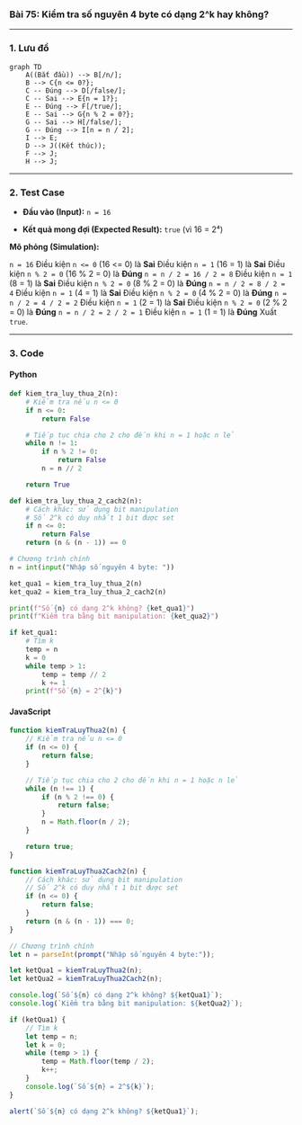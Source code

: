### Bài 75: Kiểm tra số nguyên 4 byte có dạng 2^k hay không?

---

### **1. Lưu đồ**

```mermaid
graph TD
    A((Bắt đầu)) --> B[/n/];
    B --> C{n <= 0?};
    C -- Đúng --> D[/false/];
    C -- Sai --> E{n = 1?};
    E -- Đúng --> F[/true/];
    E -- Sai --> G{n % 2 = 0?};
    G -- Sai --> H[/false/];
    G -- Đúng --> I[n = n / 2];
    I --> E;
    D --> J((Kết thúc));
    F --> J;
    H --> J;
```

---

### **2. Test Case**

- **Đầu vào (Input):** `n = 16`

- **Kết quả mong đợi (Expected Result):** `true` (vì 16 = 2⁴)


**Mô phỏng (Simulation):**

`n = 16`
Điều kiện `n <= 0` (16 <= 0) là **Sai**
Điều kiện `n = 1` (16 = 1) là **Sai**
Điều kiện `n % 2 = 0` (16 % 2 = 0) là **Đúng**
    `n = n / 2 = 16 / 2 = 8`
Điều kiện `n = 1` (8 = 1) là **Sai**
Điều kiện `n % 2 = 0` (8 % 2 = 0) là **Đúng**
    `n = n / 2 = 8 / 2 = 4`
Điều kiện `n = 1` (4 = 1) là **Sai**
Điều kiện `n % 2 = 0` (4 % 2 = 0) là **Đúng**
    `n = n / 2 = 4 / 2 = 2`
Điều kiện `n = 1` (2 = 1) là **Sai**
Điều kiện `n % 2 = 0` (2 % 2 = 0) là **Đúng**
    `n = n / 2 = 2 / 2 = 1`
Điều kiện `n = 1` (1 = 1) là **Đúng**
Xuất `true`.

---

### **3. Code**

#### **Python**

```python
def kiem_tra_luy_thua_2(n):
    # Kiểm tra nếu n <= 0
    if n <= 0:
        return False

    # Tiếp tục chia cho 2 cho đến khi n = 1 hoặc n lẻ
    while n != 1:
        if n % 2 != 0:
            return False
        n = n // 2

    return True

def kiem_tra_luy_thua_2_cach2(n):
    # Cách khác: sử dụng bit manipulation
    # Số 2^k có duy nhất 1 bit được set
    if n <= 0:
        return False
    return (n & (n - 1)) == 0

# Chương trình chính
n = int(input("Nhập số nguyên 4 byte: "))

ket_qua1 = kiem_tra_luy_thua_2(n)
ket_qua2 = kiem_tra_luy_thua_2_cach2(n)

print(f"Số {n} có dạng 2^k không? {ket_qua1}")
print(f"Kiểm tra bằng bit manipulation: {ket_qua2}")

if ket_qua1:
    # Tìm k
    temp = n
    k = 0
    while temp > 1:
        temp = temp // 2
        k += 1
    print(f"Số {n} = 2^{k}")
```

#### **JavaScript**

```javascript
function kiemTraLuyThua2(n) {
    // Kiểm tra nếu n <= 0
    if (n <= 0) {
        return false;
    }

    // Tiếp tục chia cho 2 cho đến khi n = 1 hoặc n lẻ
    while (n !== 1) {
        if (n % 2 !== 0) {
            return false;
        }
        n = Math.floor(n / 2);
    }

    return true;
}

function kiemTraLuyThua2Cach2(n) {
    // Cách khác: sử dụng bit manipulation
    // Số 2^k có duy nhất 1 bit được set
    if (n <= 0) {
        return false;
    }
    return (n & (n - 1)) === 0;
}

// Chương trình chính
let n = parseInt(prompt("Nhập số nguyên 4 byte:"));

let ketQua1 = kiemTraLuyThua2(n);
let ketQua2 = kiemTraLuyThua2Cach2(n);

console.log(`Số ${n} có dạng 2^k không? ${ketQua1}`);
console.log(`Kiểm tra bằng bit manipulation: ${ketQua2}`);

if (ketQua1) {
    // Tìm k
    let temp = n;
    let k = 0;
    while (temp > 1) {
        temp = Math.floor(temp / 2);
        k++;
    }
    console.log(`Số ${n} = 2^${k}`);
}

alert(`Số ${n} có dạng 2^k không? ${ketQua1}`);
```